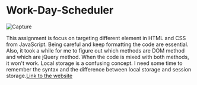 # Work-Day-Scheduler

![Capture](https://user-images.githubusercontent.com/46208528/75902230-f0b8b500-5dfc-11ea-850b-10f36c131120.PNG)

This assignment is focus on targeting different element in HTML and CSS from JavaScript. Being careful and keep formatting the code are essential. Also, it took a while for me to figure out which methods are DOM method and which are jQuery method. When the code is mixed with both methods, it won't work. Local storage is a confusing concept. I need some time to remember the syntax and the difference between local storage and session storage.[Link to the website](https://lorddominic.github.io/Work-Day-Scheduler/)
